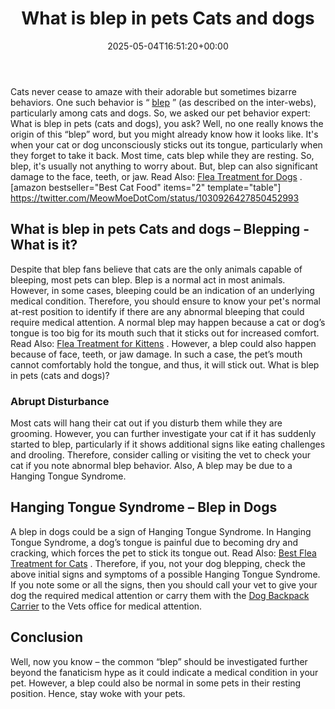 ﻿---
layout: post
title: What is blep in pets Cats and dogs
date: '2025-05-04T16:51:20+00:00'
categories:
- Fleas
- Guide
tags: []
slug: /what-is-blep-in-pets-cats-and-dogs/
lastmod: 2025-05-07T12:21:29+03:00
---

Cats never cease to amaze with their adorable but sometimes bizarre behaviors. One such behavior is “
[blep](https://www.reddit.com/r/Blep/)
” (as described on the inter-webs), particularly among cats and dogs. So, we asked our pet behavior expert: What is blep in pets (cats and dogs), you ask?
Well, no one really knows the origin of this “blep” word, but you might already know how it looks like. It's when your cat or dog unconsciously sticks out its tongue, particularly when they forget to take it back. Most time, cats blep while they are resting.
So, blep, it's usually not anything to worry about. But, blep can also significant damage to the face, teeth, or jaw. Read Also:
[Flea Treatment for Dogs](https://pestpolicy.com/best-flea-treatment-for-dogs/)
.
[amazon bestseller="Best Cat Food" items="2" template="table"]
https://twitter.com/MeowMoeDotCom/status/1030926427850452993
## What is blep in pets Cats and dogs – Blepping - What is it?
Despite that blep fans believe that cats are the only animals capable of bleeping, most pets can blep.
Blep is a normal act in most animals. However, in some cases, bleeping could be an indication of an underlying medical condition.
Therefore, you should ensure to know your pet's normal at-rest position to identify if there are any abnormal bleeping that could require medical attention.
A normal blep may happen because a cat or dog’s tongue is too big for its mouth such that it sticks out for increased comfort. Read Also:
[Flea Treatment for Kittens](https://pestpolicy.com/best-flea-treatment-for-kittens/)
. However, a blep could also happen because of face, teeth, or jaw damage. In such a case, the pet’s mouth cannot comfortably hold the tongue, and thus, it will stick out. What is blep in pets (cats and dogs)?
### Abrupt Disturbance
Most cats will hang their cat out if you disturb them while they are grooming. However, you can further investigate your cat if it has suddenly started to blep, particularly if it shows additional signs like eating challenges and drooling.
Therefore, consider calling or visiting the vet to check your cat if you note abnormal blep behavior.
Also, A blep may be due to a Hanging Tongue Syndrome.
## Hanging Tongue Syndrome – Blep in Dogs
A blep in dogs could be a sign of Hanging Tongue Syndrome.
In Hanging Tongue Syndrome, a dog’s tongue is painful due to becoming dry and cracking, which forces the pet to stick its tongue out.
Read Also:
[Best Flea Treatment for Cats](https://pestpolicy.com/best-flea-treatment-for-cats/)
.
Therefore, if you, not your dog blepping, check the above initial signs and symptoms of a possible Hanging Tongue Syndrome.
If you note some or all the signs, then you should call your vet to give your dog the required medical attention or carry them with the
[Dog Backpack Carrier](https://pestpolicy.com/best-dog-backpack-carrier-for-hiking/)
to the Vets office for medical attention.
## Conclusion
Well, now you know – the common
“blep” should be investigated further beyond the fanaticism hype as it could indicate a medical condition in your pet.
However, a blep could also be normal in some pets in their resting position. Hence, stay woke with your pets.